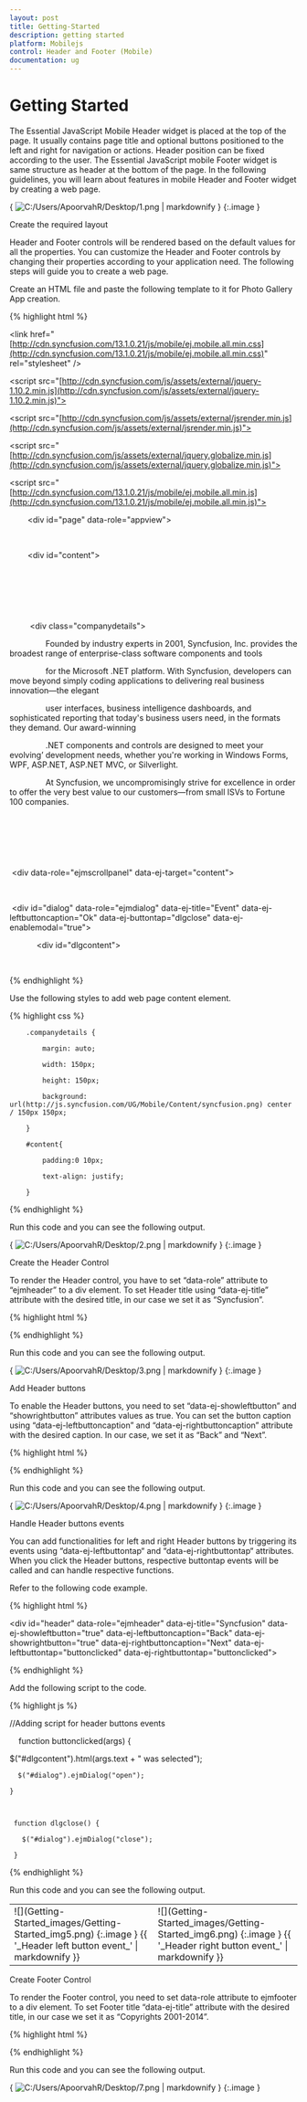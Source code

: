 ```yaml
---
layout: post
title: Getting-Started
description: getting started
platform: Mobilejs
control: Header and Footer (Mobile)
documentation: ug
---
```


# Getting Started

The Essential JavaScript Mobile Header widget is placed at the top of the page. It usually contains page title and optional buttons positioned to the left and right for navigation or actions. Header position can be fixed according to the user. The Essential JavaScript mobile Footer widget is same structure as header at the bottom of the page. In the following guidelines, you will learn about features in mobile Header and Footer widget by creating a web page.

{ ![C:/Users/ApoorvahR/Desktop/1.png](Getting-Started_images/Getting-Started_img1.png) | markdownify }
{:.image }


Create the required layout

Header and Footer controls will be rendered based on the default values for all the properties. You can customize the Header and Footer controls by changing their properties according to your application need. The following steps will guide you to create a web page.

Create an HTML file and paste the following template to it for Photo Gallery App creation.

{% highlight html %}

<!DOCTYPE html>

<html>

<head>

<title>Header and Footer</title>

<link href="[http://cdn.syncfusion.com/13.1.0.21/js/mobile/ej.mobile.all.min.css](http://cdn.syncfusion.com/13.1.0.21/js/mobile/ej.mobile.all.min.css)" rel="stylesheet" />

<script src="[http://cdn.syncfusion.com/js/assets/external/jquery-1.10.2.min.js](http://cdn.syncfusion.com/js/assets/external/jquery-1.10.2.min.js)"></script>      

<script src="[http://cdn.syncfusion.com/js/assets/external/jsrender.min.js](http://cdn.syncfusion.com/js/assets/external/jsrender.min.js)"></script>

<script src="[http://cdn.syncfusion.com/js/assets/external/jquery.globalize.min.js](http://cdn.syncfusion.com/js/assets/external/jquery.globalize.min.js)"></script>

<script src="[http://cdn.syncfusion.com/13.1.0.21/js/mobile/ej.mobile.all.min.js](http://cdn.syncfusion.com/13.1.0.21/js/mobile/ej.mobile.all.min.js)"></script>

</head>

<body>

        <div id="page" data-role="appview">

        <!-- Adds Header Elements Here -->       

        <div id="content">

        <div>       

        <!-- Adds web page content Here -->

         <div class="companydetails"></div>

                Founded by industry experts in 2001, Syncfusion, Inc. provides the broadest range of enterprise-class software components and tools

                for the Microsoft .NET platform. With Syncfusion, developers can move beyond simply coding applications to delivering real business innovation—the elegant

                user interfaces, business intelligence dashboards, and sophisticated reporting that today's business users need, in the formats they demand. Our award-winning

                .NET components and controls are designed to meet your evolving’ development needs, whether you're working in Windows Forms, WPF, ASP.NET, ASP.NET MVC, or Silverlight.

                At Syncfusion, we uncompromisingly strive for excellence in order to offer the very best value to our customers—from small ISVs to Fortune 100 companies.

        </div>

        </div>        

        <!-- ScrollPanel -->	

 <div data-role="ejmscrollpanel" data-ej-target="content"></div>

         <!-- Dialog -->

 <div id="dialog" data-role="ejmdialog" data-ej-title="Event" data-ej-leftbuttoncaption="Ok" data-ej-buttontap="dlgclose" data-ej-enablemodal="true">

            <div id="dlgcontent"></div>

</div>

<!-- Adds Footer Elements Here -->

        </div>

</body>

</html>



{% endhighlight %}

Use the following styles to add web page content element.

{% highlight css %}



        .companydetails {

            margin: auto;

            width: 150px;

            height: 150px;

            background: url(http://js.syncfusion.com/UG/Mobile/Content/syncfusion.png) center / 150px 150px;

        }

        #content{

            padding:0 10px;

            text-align: justify;

        } 





{% endhighlight %}

Run this code and you can see the following output. 

{ ![C:/Users/ApoorvahR/Desktop/2.png](Getting-Started_images/Getting-Started_img2.png) | markdownify }
{:.image }


Create the Header Control

To render the Header control, you have to set “data-role” attribute to “ejmheader” to a div element. To set Header title using “data-ej-title” attribute with the desired title, in our case we set it as “Syncfusion”.

{% highlight html %}

<div id="header"  data-role="ejmheader" data-ej-title="Syncfusion"></div>



{% endhighlight %}

Run this code and you can see the following output. 

{ ![C:/Users/ApoorvahR/Desktop/3.png](Getting-Started_images/Getting-Started_img3.png) | markdownify }
{:.image }


Add Header buttons

To enable the Header buttons, you need to set “data-ej-showleftbutton” and “showrightbutton” attributes values as true.  You can set the button caption using “data-ej-leftbuttoncaption” and “data-ej-rightbuttoncaption” attribute with the desired caption. In our case, we set it as “Back” and “Next”.

{% highlight html %}

<div id="header"  data-role="ejmheader" data-ej-title="Syncfusion" data-ej-showleftbutton="true" data-ej-leftbuttoncaption="Back" data-ej-showrightbutton="true" data-ej-rightbuttoncaption="Next"></div> 



{% endhighlight %}



Run this code and you can see the following output. 

{ ![C:/Users/ApoorvahR/Desktop/4.png](Getting-Started_images/Getting-Started_img4.png) | markdownify }
{:.image }


Handle Header buttons events

You can add functionalities for left and right Header buttons by triggering its events using “data-ej-leftbuttontap“ and “data-ej-rightbuttontap“ attributes. When you click the Header buttons, respective buttontap events will be called and can handle respective functions.

Refer to the following code example. 

{% highlight html %}



<div id="header" data-role="ejmheader" data-ej-title="Syncfusion" data-ej-showleftbutton="true" data-ej-leftbuttoncaption="Back" data-ej-showrightbutton="true" data-ej-rightbuttoncaption="Next" data-ej-leftbuttontap="buttonclicked" data-ej-rightbuttontap="buttonclicked"></div>





{% endhighlight %}



Add the following script to the code.

{% highlight js %}



//Adding script for header buttons events

    function buttonclicked(args) {

$("#dlgcontent").html(args.text + " was selected");

      $("#dialog").ejmDialog("open");

    }



     function dlgclose() {

       $("#dialog").ejmDialog("close");

     }





{% endhighlight %}



Run this code and you can see the following output. 

<table>
<tr>
<td>
![](Getting-Started_images/Getting-Started_img5.png)
{:.image }
{{ '_Header left button event_' | markdownify }}</td><td>
![](Getting-Started_images/Getting-Started_img6.png)
{:.image }
{{ '_Header right button event_' | markdownify }}</td></tr>
</table>


Create Footer Control

To render the Footer control, you need to set data-role attribute to ejmfooter to a div element. To set Footer title “data-ej-title” attribute with the desired title, in our case we set it as “Copyrights 2001-2014”.

{% highlight html %}



<div id="footer"  data-role="ejmfooter" data-ej-title="Copyrights 2001-2014"></div>



{% endhighlight %}

Run this code and you can see the following output. 

{ ![C:/Users/ApoorvahR/Desktop/7.png](Getting-Started_images/Getting-Started_img7.png) | markdownify }
{:.image }




